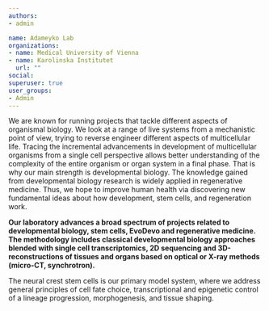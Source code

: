 ```yaml
---
authors:
- admin

name: Adameyko Lab
organizations:
- name: Medical University of Vienna
- name: Karolinska Institutet
  url: ""
social:
superuser: true
user_groups:
- Admin
---
```


We are known for running projects that tackle different aspects of organismal biology. We look at a range of live systems from a mechanistic point of view, trying to reverse engineer different aspects of multicellular life. Tracing the incremental advancements in development of multicellular organisms from a single cell perspective allows better understanding of the complexity of the entire organism or organ system in a final phase. That is why our main strength is developmental biology. The knowledge gained from developmental biology research is widely applied in regenerative medicine. Thus, we hope to improve human health via discovering new fundamental ideas about how development, stem cells, and regeneration work.


**Our laboratory advances a broad spectrum of projects related to developmental biology, stem cells, EvoDevo and regenerative medicine. The methodology includes classical developmental biology approaches blended with single cell transcriptomics, 2D sequencing and 3D-reconstructions of tissues and organs based on optical or X-ray methods (micro-CT, synchrotron).**


The neural crest stem cells is our primary model system, where we address general principles of cell fate choice, transcriptional and epigenetic control of a lineage progression, morphogenesis, and tissue shaping.
